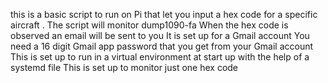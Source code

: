 this is a basic script to run on Pi that let you input a hex code for a specific aircraft .
The script will monitor dump1090-fa
When the hex code is observed an email will be sent to you
It is set up for a Gmail account
You need a 16 digit Gmail app password that you get from your Gmail account
This is set up to run in a virtual environment at start up with the help of a systemd file
This is set up to monitor just one hex code
